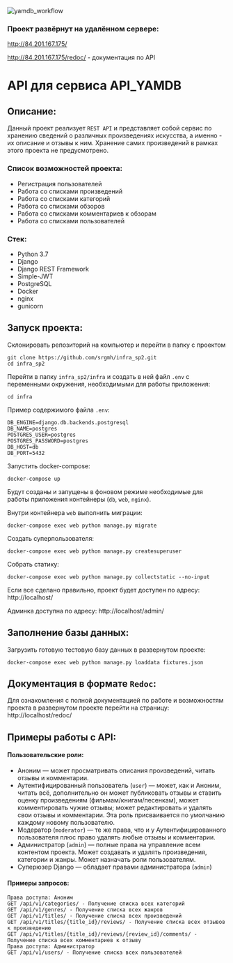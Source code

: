 ![yamdb_workflow](https://github.com/srgmh/yamdb_final/actions/workflows/yamdb_workflow.yml/badge.svg)

### Проект развёрнут на удалённом сервере:
http://84.201.167.175/

http://84.201.167.175/redoc/ - документация по API


# API для сервиса API_YAMDB

## Описание:
Данный проект реализует `REST API` и представляет собой сервис по хранению сведений о различных произведениях искусства, а именно - их описание и отзывы к ним. Хранение самих произведений в рамках этого проекта не предусмотрено.

### Список возможностей проекта:

- Регистрация пользователей
- Работа со списками произведений
- Работа со списками категорий
- Работа со списками обзоров
- Работа со списками комментариев к обзорам
- Работа со списками пользователей


### Стек: 
- Python 3.7
- Django
- Django REST Framework
- Simple-JWT
- PostgreSQL
- Docker
- nginx
- gunicorn

## Запуск проекта:

Склонировать репозиторий на компьютер и перейти в папку с проектом
```
git clone https://github.com/srgmh/infra_sp2.git
cd infra_sp2
```

Перейти в папку `infra_sp2/infra` и создать в ней файл `.env` с переменными окружения, необходимыми для работы приложения:
```
cd infra
```
Пример содержимого файла `.env`:
```
DB_ENGINE=django.db.backends.postgresql
DB_NAME=postgres
POSTGRES_USER=postgres
POSTGRES_PASSWORD=postgres
DB_HOST=db
DB_PORT=5432
```
Запустить docker-compose:
```
docker-compose up
```
Будут созданы и запущены в фоновом режиме необходимые для работы приложения контейнеры (`db`, `web`, `nginx`).

Внутри контейнера ``web`` выполнить миграции:
```
docker-compose exec web python manage.py migrate
```
Создать суперпользователя:
```
docker-compose exec web python manage.py createsuperuser
```
Собрать статику:
```
docker-compose exec web python manage.py collectstatic --no-input
```
Если все сделано правильно, проект будет доступен по адресу: http://localhost/

Админка доступна по адресу: http://localhost/admin/

## Заполнение базы данных:
Загрузить готовую тестовую базу данных в развернутом проекте:
```
docker-compose exec web python manage.py loaddata fixtures.json 
```

## Документация в формате `Redoc`:
Для ознакомления с полной документацией по работе и возможностям проекта в развернутом проекте перейти на страницу: http://localhost/redoc/

## Примеры работы с API:

#### Пользовательские роли:
- Аноним — может просматривать описания произведений, читать отзывы и комментарии.
- Аутентифицированный пользователь (`user`) — может, как и Аноним, читать всё, дополнительно он может публиковать отзывы и ставить оценку произведениям (фильмам/книгам/песенкам), может комментировать чужие отзывы; может редактировать и удалять свои отзывы и комментарии. Эта роль присваивается по умолчанию каждому новому пользователю.
- Модератор (`moderator`) — те же права, что и у Аутентифицированного пользователя плюс право удалять любые отзывы и комментарии.
- Администратор (`admin`) — полные права на управление всем контентом проекта. Может создавать и удалять произведения, категории и жанры. Может назначать роли пользователям.
- Суперюзер Django — обладает правами администратора (`admin`)

#### Примеры запросов:
```
Права доступа: Аноним
GET /api/v1/categories/ - Получение списка всех категорий
GET /api/v1/genres/ - Получение списка всех жанров
GET /api/v1/titles/ - Получение списка всех произведений
GET /api/v1/titles/{title_id}/reviews/ - Получение списка всех отзывов к произведению
GET /api/v1/titles/{title_id}/reviews/{review_id}/comments/ - Получение списка всех комментариев к отзыву
Права доступа: Администратор
GET /api/v1/users/ - Получение списка всех пользователей
```
